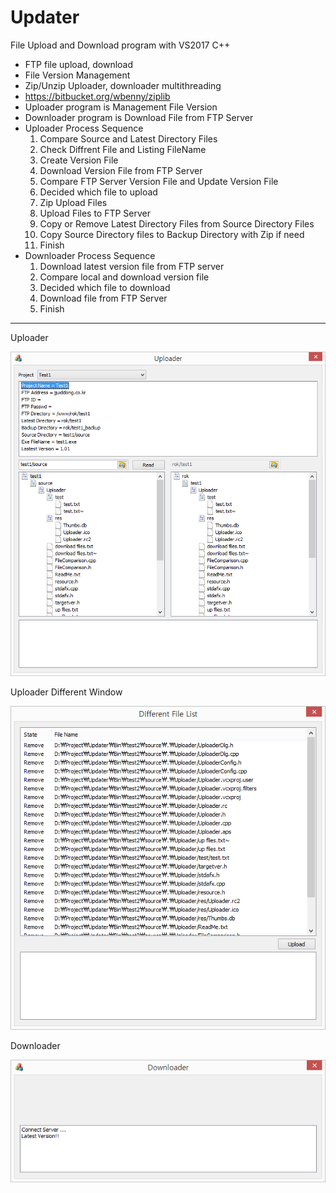 # Updater
File Upload and Download program with VS2017 C++
- FTP file upload, download
- File Version Management
- Zip/Unzip Uploader, downloader multithreading
 - https://bitbucket.org/wbenny/ziplib
- Uploader program is Management File Version
- Downloader program is Download File from FTP Server
- Uploader Process Sequence
  1. Compare Source and Latest Directory Files
  2. Check Diffrent File and Listing FileName
  3. Create Version File
  4. Download Version File from FTP Server
  5. Compare FTP Server Version File and Update Version File
  6. Decided which file to upload 
  7. Zip Upload Files
  8. Upload Files to FTP Server
  9. Copy or Remove Latest Directory Files from Source Directory Files
  10. Copy Source Directory files to Backup Directory with Zip if need
  11. Finish
- Downloader Process Sequence
  1. Download latest version file from FTP server
  2. Compare local and download version file
  3. Decided which file to download
  4. Download file from FTP Server
  5. Finish
 
 --------------------------------------------------------------
Uploader

![Alt text](https://github.com/jjuiddong/Updater/blob/master/Doc/img1.png?raw=true)

Uploader Different Window

![Alt text](https://github.com/jjuiddong/Updater/blob/master/Doc/img2.png?raw=true)

Downloader

![Alt text](https://github.com/jjuiddong/Updater/blob/master/Doc/img3.png?raw=true)
